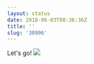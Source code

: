 ```yaml
---
layout: status
date: 2018-06-03T08:36:36Z
title: ''
slug: '30996'
---
```

Let&#39;s go!
![](http://share.hartl.co/wwdc18-2.jpg)

